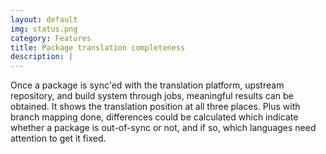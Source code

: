 ```yaml
---
layout: default
img: status.png
category: Features
title: Package translation completeness
description: |
---
```

Once a package is sync'ed with the translation platform, upstream repository, and build system through jobs, meaningful results can be obtained. It shows the translation position at all three places. Plus with branch mapping done, differences could be calculated which indicate whether a package is out-of-sync or not, and if so, which languages need attention to get it fixed.  
